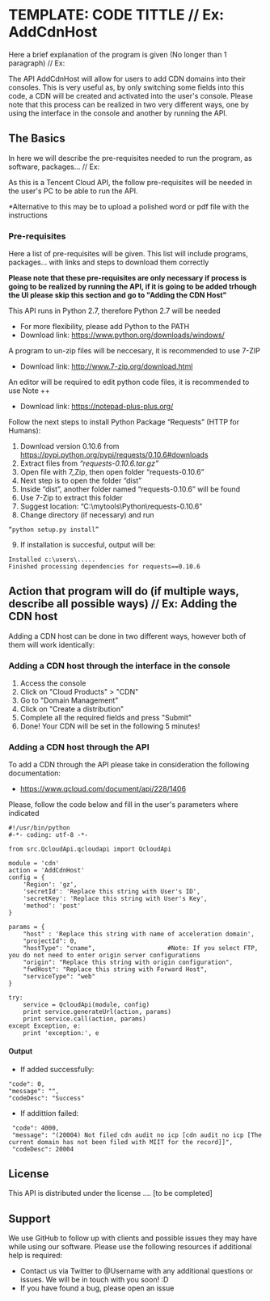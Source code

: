 # TEMPLATE: CODE TITTLE // Ex: AddCdnHost
Here a brief explanation of the program is given (No longer than 1 paragraph) // Ex:

The API AddCdnHost will allow for users to add CDN domains into their consoles. This is very useful as, by only switching some fields into this code, a CDN will be created and activated into the user's console. Please note that this process can be realized in two very different ways, one by using the interface in the console and another by running the API.

## The Basics
In here we will describe the pre-requisites needed to run the program, as software, packages... // Ex:

As this is a Tencent Cloud API, the follow pre-requisites will be needed in the user's PC to be able to run the API.

*Alternative to this may be to upload a polished word or pdf file with the instructions

### Pre-requisites
Here a list of pre-requisites will be given. This list will include programs, packages... with links and steps to download them correctly

**Please note that these pre-requisites are only necessary if process is going to be realized by running the API, if it is going to be added trhough the UI please skip this section and go to "Adding the CDN Host"**

This API runs in Python 2.7, therefore Python 2.7 will be needed
  - For more flexibility, please add Python to the PATH
  - Download link: https://www.python.org/downloads/windows/
  
A program to un-zip files will be neccesary, it is recommended to use 7-ZIP
  - Download link: http://www.7-zip.org/download.html

An editor will be required to edit python code files, it is recommended to use Note ++ 
  - Download link: https://notepad-plus-plus.org/ 

Follow the next steps to install Python Package “Requests” (HTTP for Humans):
  1.  Download version 0.10.6 from https://pypi.python.org/pypi/requests/0.10.6#downloads 
  2.  Extract files from *“requests-0.10.6.tar.gz”*
  3.	Open file with 7_Zip, then open folder “requests-0.10.6”
  4.	Next step is to open the folder “dist”
  5.	Inside “dist”, another folder named “requests-0.10.6” will be found
  6.	Use 7-Zip to extract this folder
  7.	Suggest location: “C:\mytools\Python\requests-0.10.6”
  8.  Change directory (if necessary) and run 
  ```
  “python setup.py install”
  ```
  9.  If installation is succesful, output will be: 
  ```
  Installed c:\users\.....
  Finished processing dependencies for requests==0.10.6
  ```
  ## Action that program will do (if multiple ways, describe all possible ways) // Ex: Adding the CDN host
Adding a CDN host can be done in two different ways, however both of them will work identically:

  ### Adding a CDN host through the interface in the console
  1. Access the console
  2. Click on "Cloud Products" > "CDN"
  3. Go to "Domain Management"
  4. Click on "Create a distribution"
  5. Complete all the required fields and press "Submit"
  6. Done! Your CDN will be set in the following 5 minutes!
  
  ### Adding a CDN host through the API
  To add a CDN through the API please take in consideration the following documentation:
  - https://www.qcloud.com/document/api/228/1406
      
  Please, follow the code below and fill in the user's parameters where indicated

```
#!/usr/bin/python
#-*- coding: utf-8 -*-

from src.QcloudApi.qcloudapi import QcloudApi

module = 'cdn'
action = 'AddCdnHost'
config = {
    'Region': 'gz',
    'secretId': 'Replace this string with User's ID',
    'secretKey': 'Replace this string with User's Key',
    'method': 'post'
}

params = {
    "host" : 'Replace this string with name of acceleration domain',
    "projectId": 0,
    "hostType": "cname",                    #Note: If you select FTP, you do not need to enter origin server configurations
    "origin": "Replace this string with origin configuration",
    "fwdHost": "Replace this string with Forward Host",
    "serviceType": "web"
}

try:
    service = QcloudApi(module, config)
    print service.generateUrl(action, params)
    print service.call(action, params)
except Exception, e:
    print 'exception:', e
```

   #### Output
   - If added successfully:
   ```
   "code": 0,
   "message": "",
   "codeDesc": "Success"
   ```
   - If addittion failed:
   ```
    "code": 4000,
    "message": "(20004) Not filed cdn audit no icp [cdn audit no icp [The current domain has not been filed with MIIT for the record]]",
    "codeDesc": 20004
   ```
   
   ## License
   This API is distributed under the license .... [to be completed]
   
   ## Support
   We use GitHub to follow up with clients and possible issues they may have while using our software. Please use the following resources if additional help is required:
- Contact us via Twitter to @Username with any additional questions or issues. We will be in touch with you soon! :D
- If you have found a bug, please open an issue 
